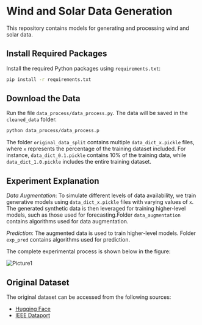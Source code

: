 # Wind and Solar Data Generation

This repository contains models for generating and processing wind and solar data.

## Install Required Packages

Install the required Python packages using `requirements.txt`:
```bash
pip install -r requirements.txt
```

## Download the Data

Run the file `data_process/data_process.py`. The data will be saved in the `cleaned_data` folder.

```bash
python data_process/data_process.p
```

The folder `original_data_split` contains multiple `data_dict_x.pickle` files, where `x` represents the percentage of the training dataset included. For instance, `data_dict_0.1.pickle` contains 10% of the training data, while `data_dict_1.0.pickle` includes the entire training dataset.

## Experiment Explanation
*Data Augmentation*: To simulate different levels of data availability, we train generative models using `data_dict_x.pickle` files with varying values of `x`. The generated synthetic data is then leveraged for training higher-level models, such as those used for forecasting.Folder `data_augmentation` contains algorithms used for data augmentation.

*Prediction*: The augmented data is used to train higher-level models. Folder `exp_pred` contains algorithms used for prediction.

The complete experimental process is shown below in the figure:

![Picture1](https://github.com/user-attachments/assets/1dc57b90-4d7d-4b38-a828-3d0a8713b7ab)



## Original Dataset

The original dataset can be accessed from the following sources:

- [Hugging Face](https://huggingface.co/datasets/Weijie1996/wind_solar_dataset)
- [IEEE Dataport](https://ieee-dataport.org/competitions/hybrid-energy-forecasting-and-trading-competition#files)
